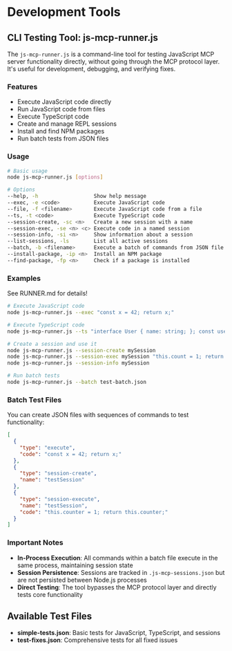 # Development Tools

## CLI Testing Tool: js-mcp-runner.js

The `js-mcp-runner.js` is a command-line tool for testing JavaScript MCP server functionality directly, without going through the MCP protocol layer. It's useful for development, debugging, and verifying fixes.

### Features

- Execute JavaScript code directly
- Run JavaScript code from files
- Execute TypeScript code
- Create and manage REPL sessions
- Install and find NPM packages
- Run batch tests from JSON files

### Usage

```bash
# Basic usage
node js-mcp-runner.js [options]

# Options
--help, -h                  Show help message
--exec, -e <code>           Execute JavaScript code
--file, -f <filename>       Execute JavaScript code from a file
--ts, -t <code>             Execute TypeScript code
--session-create, -sc <n>   Create a new session with a name
--session-exec, -se <n> <c> Execute code in a named session
--session-info, -si <n>     Show information about a session
--list-sessions, -ls        List all active sessions
--batch, -b <filename>      Execute a batch of commands from JSON file
--install-package, -ip <n>  Install an NPM package
--find-package, -fp <n>     Check if a package is installed
```

### Examples

See RUNNER.md for details!

```bash
# Execute JavaScript code
node js-mcp-runner.js --exec "const x = 42; return x;"

# Execute TypeScript code
node js-mcp-runner.js --ts "interface User { name: string; }; const user: User = {name: 'Alice'}; user;"

# Create a session and use it
node js-mcp-runner.js --session-create mySession
node js-mcp-runner.js --session-exec mySession "this.count = 1; return this.count;"
node js-mcp-runner.js --session-info mySession

# Run batch tests
node js-mcp-runner.js --batch test-batch.json
```

### Batch Test Files

You can create JSON files with sequences of commands to test functionality:

```json
[
  {
    "type": "execute",
    "code": "const x = 42; return x;"
  },
  {
    "type": "session-create",
    "name": "testSession"
  },
  {
    "type": "session-execute",
    "name": "testSession",
    "code": "this.counter = 1; return this.counter;"
  }
]
```

### Important Notes

- **In-Process Execution**: All commands within a batch file execute in the same process, maintaining session state
- **Session Persistence**: Sessions are tracked in `.js-mcp-sessions.json` but are not persisted between Node.js processes
- **Direct Testing**: The tool bypasses the MCP protocol layer and directly tests core functionality

## Available Test Files

- **simple-tests.json**: Basic tests for JavaScript, TypeScript, and sessions
- **test-fixes.json**: Comprehensive tests for all fixed issues
